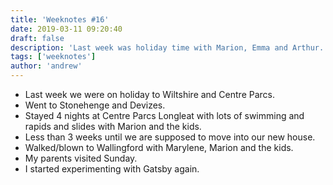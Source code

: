 ```yaml
---
title: 'Weeknotes #16'
date: 2019-03-11 09:20:40
draft: false
description: 'Last week was holiday time with Marion, Emma and Arthur.'
tags: ['weeknotes']
author: 'andrew'
---
```


-   Last week we were on holiday to Wiltshire and Centre Parcs.
-   Went to Stonehenge and Devizes.
-   Stayed 4 nights at Centre Parcs Longleat with lots of swimming and rapids and slides with Marion and the kids.
-   Less than 3 weeks until we are supposed to move into our new house.
-   Walked/blown to Wallingford with Marylene, Marion and the kids.
-   My parents visited Sunday.
-   I started experimenting with Gatsby again.
